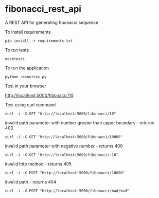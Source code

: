 fibonacci_rest_api
==================

A REST API for generating fibonacci sequence


To install requirements

`pip install -r requirements.txt`

To run tests

`nosetests`

To run the application

`python resources.py`

Test in your browser

[http://localhost:5000/fibonacci/10](http://localhost:5000/fibonacci/10)

Test using curl command

`curl -i -X GET "http://localhost:5000/fibonacci/10"`

invalid path parameter with number greater than upper boundary - returns 400

`curl -i -X GET "http://localhost:5000/fibonacci/10000"`

invalid path parameter with negative number - returns 400

`curl -i -X GET "http://localhost:5000/fibonacci/-10"`

invalid http method - returns 405

`curl -i -X POST "http://localhost:5000/fibonacci/10000"`

invalid path - returns 404

`curl -i -X POST "http://localhost:5000/fibonacci/bad/bad"`
